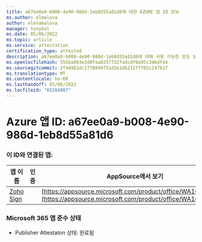 ```yaml
---
title: a67ee0a9-b008-4e90-986d-1eb8d55a81d6에 대한 AZURE 앱 ID 정보
ms.author: elmalova
author: elenamalova
manager: tonybal
ms.date: 05/06/2022
ms.topic: article
ms.service: attestation
certification_type: attested
description: a67ee0a9-b008-4e90-986d-1eb8d55a81d6에 대해 사용 가능한 모든 보안 및 규정 준수 정보입니다.
ms.openlocfilehash: 555ba903e3d0faa0257732fadcdf0a95c34bdfd4
ms.sourcegitcommit: 2f4d962dc1778849751d2e1db212ff702c247627
ms.translationtype: MT
ms.contentlocale: ko-KR
ms.lasthandoff: 05/06/2022
ms.locfileid: "65264807"
---
```

# <a name="azure-app-id-a67ee0a9-b008-4e90-986d-1eb8d55a81d6"></a>Azure 앱 ID: a67ee0a9-b008-4e90-986d-1eb8d55a81d6


### <a name="apps-associated-with-this-id"></a>이 ID와 연결된 앱:
| **앱 이름** | **인증** | **AppSource에서 보기** |
|--------------|---------------|-----------------------|
| [Zoho Sign](../forward/WA104382011.md) |  | [https://appsource.microsoft.com/product/office/WA104382011](https://appsource.microsoft.com/product/office/WA104382011) |

### <a name="microsoft-365-app-compliance-status"></a>Microsoft 365 앱 준수 상태
- Publisher Attestaton 상태: 완료됨
